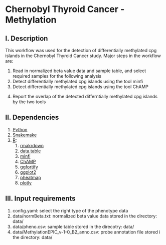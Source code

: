 # Chernobyl Thyroid Cancer - Methylation
## I. Description
This workflow was used for the detection of differentially methylated cpg islands in the Chernobyl Thyroid Cancer study.
Major steps in the workflow are:
1. Read in normalized beta value data and sample table, and select required samples for the following analysis
2. Detect differentially methylated cpg islands using the tool minfi
3. Detect differentially methylated cpg islands using the tool ChAMP 
4) Report the overlap of the detected differntially methylated cpg islands by the two tools
## II. Dependencies
1) [Python](https://www.python.org)
2) [Snakemake](https://snakemake.readthedocs.io/en/stable/)
3) [R](https://www.r-project.org):
    1) [rmakrdown](https://cran.r-project.org/web/packages/rmarkdown/index.html)
    2) [data.table](https://cran.r-project.org/web/packages/data.table/index.html)
    3) [minfi](https://bioconductor.org/packages/release/bioc/html/minfi.html)
    4) [ChAMP](https://bioconductor.org/packages/release/bioc/html/ChAMP.html)
    5) [ggfortify](https://cran.r-project.org/web/packages/ggfortify/index.html)
    6) [ggplot2](https://cran.r-project.org/web/packages/ggplot2/index.html)
    7) [pheatmap](https://cran.r-project.org/web/packages/pheatmap/index.html)
    8) [plotly](https://cran.r-project.org/web/packages/plotly/index.html)
## III. Input requirements
1) config.yaml: select the right type of the phenotype data
2) data/normBeta.txt: normalized beta value data stored in the directory: data/
3) data/pheno.csv: sample table stored in the direcotry: data/ 
4) data/MethylationEPIC_v-1-0_B2_anno.csv: probe annotation file stored i the directory: data/
